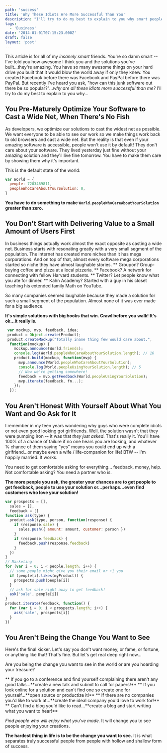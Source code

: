 ```yaml
---
path: 'success'
title: 'Why These Idiots Are More Successful Than You'
description: "I'll try to do my best to explain to you why smart people don't become succesful."
tags:
  - 'Business'
date: '2014-01-01T07:15:23.000Z'
draft: false
layout: 'post'
---
```


This article is for all of my _insanely smart_ friends. You're so damn smart -- I've told you how awesome I think you and the solutions you've built...they're amazing. You have so many awesome things on your hard drive you built that it would blow the world away if only they knew. You created Facebook before there was Facebook and PayPal before there was PayPal. But recently I've heard you ask, "how can this junk software out there be so popular?"..._why are all these idiots more successful than me?_ I'll try to do my best to explain to you why...

## You Pre-Maturely Optimize Your Software to Cast a Wide Net, When There's No Fish

As developers, we optimize our solutions to cast the widest net as possible. We want everyone to be able to see our work so we make things work back to old browsers and cast a wide net. But the reality is that even if your amazing software is accessible, people won't use it by default! They don't care about your software. They lived yesterday just fine without your amazing solution and they'll live fine tomorrow. You have to make them care by showing them why it's important.

This is the default state of the world:

```js
var World = {
  people: 7203469811,
  peopleWhoCareAboutYourSolution: 0,
}
```

**You have to do something to make `World.peopleWhoCareAboutYourSolution` greater than zero.**

## You Don't Start with Delivering Value to a Small Amount of Users First

In business things actually work almost the exact opposite as casting a wide net. Business starts with resonating greatly with a very small segment of the population. The internet has created more niches than it has mega corporations. And on top of that, almost every software mega corporations started so niche they have almost laughable stories.
** Groupon? Group-buying coffee and pizza at a local pizzeria. ** Facebook? A network for connecting with fellow Harvard students. ** Twitter? Let people know what you ate for dinner. ** Kahn Academy? Started with a guy in his closet teaching his extended family Math on YouTube.

So many companies seemed laughable because they made a solution for such a small segment of the population. Almost none of it was ever made for a big audience.

**It's simple solutions with big hooks that win. Crawl before you walk! It's ok...it really is.**

```js
 var mockup, mvp, feedback, idea;
 product = Object.create(Product);
 product.createMockup("Totally inane thing few would care about.",
  function(mockup) {
    mockup.announce(World.friends);
    console.log(World.peopleWhoCareAboutYourSolution.length); // 10
    product.build(mockup, function(mvp) {
      mvp.announce(World.peopleWhoCareAboutYourSolution);
      console.log(World.peopleUsingYourSolution.length); // 5
      // Now we're getting somewhere!
      feedback = mvp.getFeedback(World.peopleUsingYourSolution);
      mvp.iterate(feedback, fn...);
    });
  });
```

## You Aren't Honest With Yourself About What You Want and Go Ask for It

I remember in my teen years wondering why guys who were complete idiots or not even good looking got girlfriends. Well, the solution wasn't that they were pumping iron -- it was that _they just asked_. That's really it. You'll have 100% of a chance of failure if no one hears you are looking, and whatever % chance of them saying "yes" means you could end up with a girlfriend...or maybe even a wife / life-companion for life! BTW -- I'm happily married. It works.

You need to get comfortable asking for everything... feedback, money, help. Not comfortable asking? You need a partner who is.

**The more people you ask, the greater your chances are to get people to get feedback, people to use your solution or...perhaps...even find customers who love your solution!**

```js
var prospects = [],
  sales = [],
  feedback = []
function ask(type) {
  product.ask(type, person, function(response) {
    if (response.sale) {
      sales.push({ amount: amount, customer: person })
    }
    if (response.feedback) {
      feedback.push(response.feedback)
    }
  })
}
// Marketing
for (var i = 0; i < people.length; i++) {
  // some people might give you their email or +1 you
  if (people[i].likes(myProduct)) {
    prospects.push(people[i])
  }
  // ask for sale right away to get feedback!
  ask('sale', people[i])
}
product.iterate(feedback, function() {
  for (var i = 0; i < prospects.length; i++) {
    ask('sale', prospects[i])
  }
})
```

## You Aren't Being the Change You Want to See

Here's the final kicker. Let's say you don't want money, or fame, or fortune, or anything like that! That's fine. But let's get real deep right now...

Are you being the change you want to see in the world or are you hoarding your treasure?

** If you go to a conference and find yourself complaining there aren't any good talks...**create a new talk and submit to call for papers!\*\* ** If you look online for a solution and can't find one so create one for yourself...**open source or productize it!\*\* ** If there are no companies you'd like to work at...**create the ideal company you'd love to work for!\*\* ** Can't find a blog you'd like to read...**create a blog and start writing what you want to hear!\*\*

_Find people who will enjoy what you've made._ It will change you to see people enjoying your creations.

**The hardest thing in life is to be the change you want to see.** It is what separates truly successful people from people with hollow and shallow form of success.
